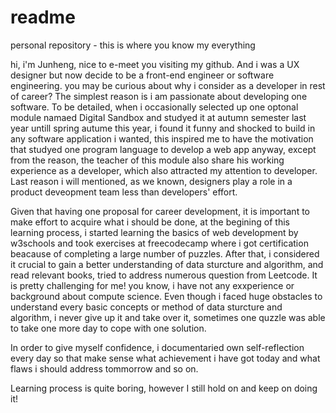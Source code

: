 # readme
personal repository - this is where you know my everything

hi, i'm Junheng, nice to e-meet you visiting my github. And i was a UX designer but now decide to be a front-end engineer or software engineering.
you may be curious about why i consider as a developer in rest of career? The simplest reason is i am passionate about developing one software. To be detailed, when i occasionally selected up one optonal module namaed Digital Sandbox and studyed it at autumn semester last year untill spring autume this year, i found it funny and shocked to build in any software application i wanted, this inspired me to have the motivation that studyed one program language to develop a web app anyway, except from the reason, the teacher of this module also share his working experience as a developer, which also attracted my attention to developer. Last reason i will mentioned, as we known, designers play a role in a product deveopment team less than developers' effort. 

Given that having one proposal for career development, it is important to make effort to acquire what i should be done, at the begining of this learning process, i started learning the basics of web development by w3schools and took exercises at freecodecamp where i got certification beacause of completing a large number of puzzles. After that, i considered it crucial to gain a better understanding of data sturcture and algorithm, and read relevant books, tried to address numerous question from Leetcode. It is pretty challenging for me! you know, i have not any exxperience or background about compute science. Even though i faced huge obstacles to understand every basic concepts or method of data sturcture and algorithm, i never give up it and take over it, sometimes one quzzle was able to take one more day to cope with one solution.

In order to give myself confidence, i documentaried own self-reflection every day so that make sense what achievement i have got today and what flaws i should address tommorrow and so on.

Learning process is quite boring, however I still hold on and keep on doing it!

